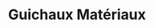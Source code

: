 ---
title: "Guichaux Matériaux"
url: /forges-les-eaux/guichaux-materiaux/
shop: à faire soi-même
---